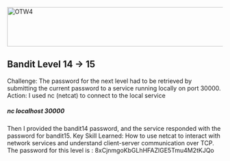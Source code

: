 <img width="539" height="92" alt="OTW4" src="https://github.com/user-attachments/assets/6e3fa86c-79b1-4c96-b86c-d69c19a7f0bd" />

## Bandit Level 14 → 15

Challenge: The password for the next level had to be retrieved by submitting the current password to a service running locally on port 30000.
Action: I used nc (netcat) to connect to the local service 
##### nc localhost 30000

Then I provided the bandit14 password, and the service responded with the password for bandit15.
Key Skill Learned: How to use netcat to interact with network services and understand client-server communication over TCP. 
The password for this level is : 8xCjnmgoKbGLhHFAZlGE5Tmu4M2tKJQo


